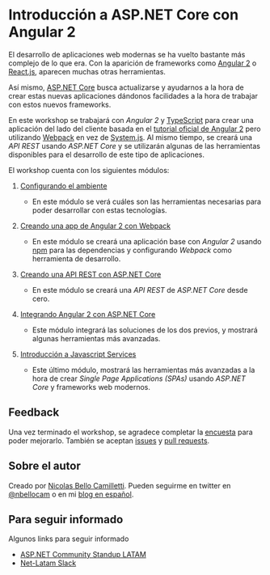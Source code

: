 # Introducción a ASP.NET Core con Angular 2

El desarrollo de aplicaciones web modernas se ha vuelto bastante más complejo de lo que era. Con la aparición de frameworks como [Angular 2](https://angular.io/) o [React.js](https://facebook.github.io/react/), aparecen muchas otras herramientas.

Así mismo, [ASP.NET Core](http://www.asp.net/core) busca actualizarse y ayudarnos a la hora de crear estas nuevas aplicaciones dándonos facilidades a la hora de trabajar con estos nuevos frameworks.

En este workshop se trabajará con _Angular 2_ y [TypeScript](https://www.typescriptlang.org) para crear una aplicación del lado del cliente basada en el [tutorial oficial de Angular 2](https://angular.io/docs/ts/latest/tutorial/) pero utilizando [Webpack](https://webpack.github.io) en vez de [System.js](https://github.com/systemjs/systemjs). Al mismo tiempo, se creará una _API REST_ usando _ASP.NET Core_ y se utilizarán algunas de las herramientas disponibles para el desarrollo de este tipo de aplicaciones.

El workshop cuenta con los siguientes módulos:

1. [Configurando el ambiente](./1-setup)
    
    - En este módulo se verá cuáles son las herramientas necesarias para poder desarrollar con estas tecnologías.

1. [Creando una app de Angular 2 con Webpack](./2-angular2)

    - En este módulo se creará una aplicación base con _Angular 2_ usando [npm](https://www.npmjs.com) para las dependencias y configurando _Webpack_ como herramienta de desarrollo.

1. [Creando una API REST con ASP.NET Core](./3-asp-net-core)

    - En este módulo se creará una _API REST_ de _ASP.NET Core_ desde cero.

1. [Integrando Angular 2 con ASP.NET Core](./4-integrando)

    - Este módulo integrará las soluciones de los dos previos, y mostrará algunas herramientas más avanzadas.

1. [Introducción a Javascript Services](./5-javascript-services)

    - Este último módulo, mostrará las herramientas más avanzadas a la hora de crear _Single Page Applications (SPAs)_ usando _ASP.NET Core_ y frameworks web modernos.


## Feedback

Una vez terminado el workshop, se agradece completar la [encuesta](https://nbellocam.typeform.com/to/FQV2BA) para poder mejorarlo. También se aceptan [issues](https://github.com/nbellocam/asp-net-core-angular-workshop/issues/new) y [pull requests](https://github.com/nbellocam/asp-net-core-angular-workshop/compare?expand=1#fork-destination-box).

## Sobre el autor

Creado por [Nicolas Bello Camilletti](https://nbellocam.me/). Pueden seguirme en twitter en [@nbellocam](https://twitter.com/nbellocam) o en mi [blog en español](https://medium.com/nbellocam-es/).

## Para seguir informado

Algunos links para seguir informado

- [ASP.NET Community Standup LATAM](https://www.youtube.com/channel/UC2HK4gLLoBUnQT5KBGUkM4g)
- [Net-Latam Slack](https://slack.net-latam.com)